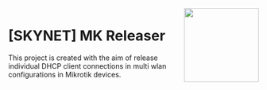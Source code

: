  <img src="[SKYNET] MK Releaser/MK logo.ico" align="right" height="150" width="150" />

# [SKYNET] MK Releaser
This project is created with the aim of release individual DHCP client connections in multi wlan configurations in Mikrotik devices.
